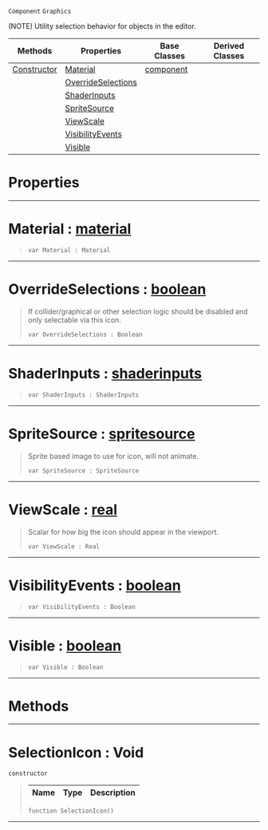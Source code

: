  `Component` `Graphics`



(NOTE) Utility selection behavior for objects in the editor.

|Methods|Properties|Base Classes|Derived Classes|
|---|---|---|---|
|[ Constructor](https://github.com/zeroengineteam/ZeroDocs/blob/master/code_reference/class_reference/selectionicon.markdown#selectionicon-void)|[ Material](https://github.com/zeroengineteam/ZeroDocs/blob/master/code_reference/class_reference/selectionicon.markdown#material-zero-engine-doc)|[component](https://github.com/zeroengineteam/ZeroDocs/blob/master/code_reference/class_reference/component.markdown)| |
| |[ OverrideSelections](https://github.com/zeroengineteam/ZeroDocs/blob/master/code_reference/class_reference/selectionicon.markdown#overrideselections-zero)| | |
| |[ ShaderInputs](https://github.com/zeroengineteam/ZeroDocs/blob/master/code_reference/class_reference/selectionicon.markdown#shaderinputs-zero-engine)| | |
| |[ SpriteSource](https://github.com/zeroengineteam/ZeroDocs/blob/master/code_reference/class_reference/selectionicon.markdown#spritesource-zero-engine)| | |
| |[ ViewScale](https://github.com/zeroengineteam/ZeroDocs/blob/master/code_reference/class_reference/selectionicon.markdown#viewscale-zero-engine-do)| | |
| |[ VisibilityEvents](https://github.com/zeroengineteam/ZeroDocs/blob/master/code_reference/class_reference/selectionicon.markdown#visibilityevents-zero-en)| | |
| |[ Visible](https://github.com/zeroengineteam/ZeroDocs/blob/master/code_reference/class_reference/selectionicon.markdown#visible-zero-engine-docu)| | |


 #  Properties


---  
 #  Material : [material](https://github.com/zeroengineteam/ZeroDocs/blob/master/code_reference/class_reference/material.markdown)

> 
> ``` lang=cpp, name=Zilch
> var Material : Material


---  
 #  OverrideSelections : [boolean](https://github.com/zeroengineteam/ZeroDocs/blob/master/code_reference/zilch_base_types/boolean.markdown)

> If collider/graphical or other selection logic should be disabled and only selectable via this icon.
> ``` lang=cpp, name=Zilch
> var OverrideSelections : Boolean


---  
 #  ShaderInputs : [shaderinputs](https://github.com/zeroengineteam/ZeroDocs/blob/master/code_reference/class_reference/shaderinputs.markdown)

> 
> ``` lang=cpp, name=Zilch
> var ShaderInputs : ShaderInputs


---  
 #  SpriteSource : [spritesource](https://github.com/zeroengineteam/ZeroDocs/blob/master/code_reference/class_reference/spritesource.markdown)

> Sprite based image to use for icon, will not animate.
> ``` lang=cpp, name=Zilch
> var SpriteSource : SpriteSource


---  
 #  ViewScale : [real](https://github.com/zeroengineteam/ZeroDocs/blob/master/code_reference/zilch_base_types/real.markdown)

> Scalar for how big the icon should appear in the viewport.
> ``` lang=cpp, name=Zilch
> var ViewScale : Real


---  
 #  VisibilityEvents : [boolean](https://github.com/zeroengineteam/ZeroDocs/blob/master/code_reference/zilch_base_types/boolean.markdown)

> 
> ``` lang=cpp, name=Zilch
> var VisibilityEvents : Boolean


---  
 #  Visible : [boolean](https://github.com/zeroengineteam/ZeroDocs/blob/master/code_reference/zilch_base_types/boolean.markdown)

> 
> ``` lang=cpp, name=Zilch
> var Visible : Boolean


---  
 #  Methods


---  
 #  SelectionIcon : Void

 `constructor`

> 
> |Name|Type|Description|
> |---|---|---|
> ``` lang=cpp, name=Zilch
> function SelectionIcon()
> ``` 


---  
 

 